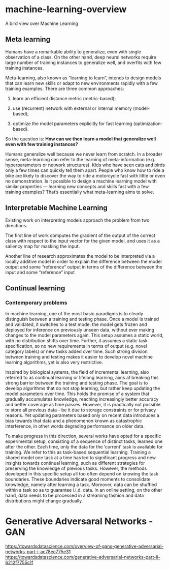 # machine-learning-overview
A bird view over Machine Learning

## Meta learning
Humans have a remarkable ability to generalize, even with single observation of a class. On the other hand, deep neural networks require large number of training instances to generalize well, and overfits with few training instances.

Meta-learning, also known as “learning to learn”, intends to design models that can learn new skills or adapt to new environments rapidly with a few training examples. There are three common approaches: 

1) learn an efficient distance metric (metric-based); 

2) use (recurrent) network with external or internal memory (model-based); 

3) optimize the model parameters explicitly for fast learning (optimization-based).

So the question is: **How can we then learn a model that generalize well even with few training instances?**

Humans generalize well because we never learn from scratch. In a broader sense, meta-learning can refer to the learning of meta-information (e.g. hyperparameters or network structures). Kids who have seen cats and birds only a few times can quickly tell them apart. People who know how to ride a bike are likely to discover the way to ride a motorcycle fast with little or even no demonstration. Is it possible to design a machine learning model with similar properties — learning new concepts and skills fast with a few training examples? That’s essentially what meta-learning aims to solve.

## Interpretable Machine Learning
Existing work on interpreting models approach the problem
from two directions.

The first line of work computes the
gradient of the output of the correct class with respect to the
input vector for the given model, and uses it as a saliency
map for masking the input.

Another line
of research approximates the model to be interpreted via
a locally additive model in order to explain the difference
between the model output and some “reference” output in
terms of the difference between the input and some “reference” input

## Continual learning
### Contemporary problems
In machine learning, one of the most basic paradigms is
to clearly distinguish between a training and testing phase.
Once a model is trained and validated, it switches to a test
mode: the model gets frozen and deployed for inference
on previously unseen data, without ever making changes to
the model parameters again. This setup assumes a static
world, with no distribution shifts over time. Further, it assumes a static task specification, so no new requirements in
terms of output (e.g. novel category labels) or new tasks
added over time. Such strong division between training and
testing makes it easier to develop novel machine learning
algorithms, yet is also very restrictive.

Inspired by biological systems, the field of incremental
learning, also referred to as continual learning or lifelong
learning, aims at breaking this strong barrier
between the training and testing phase. The goal is to develop algorithms that do not stop learning, but rather keep
updating the model parameters over time. This holds the
promise of a system that gradually accumulates knowledge,
reaching increasingly better accuracy and better coverage as
time passes. However, it is practically not possible to store
all previous data - be it due to storage constraints or for privacy reasons. Yet updating parameters based only on recent
data introduces a bias towards that data and a phenomenon
known as catastrophic interference, in other words degrading performance on older data.

To make progress in this direction, several works have
opted for a specific experimental setup, consisting of a sequence of distinct tasks, learned one after the other. Each
time, only the data for the ‘current’ task is available for
training. We refer to this as task-based sequential learning.
Training a shared model one task at a time has led to significant progress and new insights towards continual learning,
such as different strategies for preserving the knowledge of
previous tasks. However, the methods developed in this specific setup all too often depend on knowing the task boundaries. These boundaries indicate good
moments to consolidate knowledge, namely after learning a
task. Moreover, data can be shuffled within a task so as to
guarantee i.i.d. data. In an online setting, on the other hand,
data needs to be processed in a streaming fashion and data
distributions might change gradually.

# Generative Adversaral Networks - GAN
https://towardsdatascience.com/overview-of-gans-generative-adversarial-networks-part-i-ac78ec775e31
https://towardsdatascience.com/generative-adversarial-networks-part-ii-6212f7755c1f

